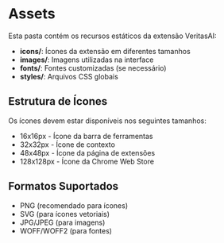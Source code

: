 # Assets

Esta pasta contém os recursos estáticos da extensão VeritasAI:

- **icons/**: Ícones da extensão em diferentes tamanhos
- **images/**: Imagens utilizadas na interface
- **fonts/**: Fontes customizadas (se necessário)
- **styles/**: Arquivos CSS globais

## Estrutura de Ícones

Os ícones devem estar disponíveis nos seguintes tamanhos:
- 16x16px - Ícone da barra de ferramentas
- 32x32px - Ícone de contexto
- 48x48px - Ícone da página de extensões
- 128x128px - Ícone da Chrome Web Store

## Formatos Suportados

- PNG (recomendado para ícones)
- SVG (para ícones vetoriais)
- JPG/JPEG (para imagens)
- WOFF/WOFF2 (para fontes)
